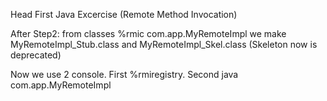 Head First Java Excercise (Remote Method Invocation)

After Step2: from classes %rmic com.app.MyRemoteImpl 
we make MyRemoteImpl_Stub.class and MyRemoteImpl_Skel.class (Skeleton now is deprecated)

Now we use 2 console. First %rmiregistry. Second java com.app.MyRemoteImpl
